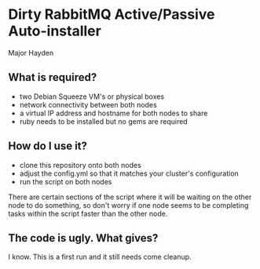 # Dirty RabbitMQ Active/Passive Auto-installer
Major Hayden

## What is required?
* two Debian Squeeze VM's or physical boxes
* network connectivity between both nodes
* a virtual IP address and hostname for both nodes to share
* ruby needs to be installed but no gems are required

## How do I use it?
* clone this repository onto both nodes
* adjust the config.yml so that it matches your cluster's configuration
* run the script on both nodes

There are certain sections of the script where it will be waiting on the other node to do something, so don't worry if one node seems to be completing tasks within the script faster than the other node.

## The code is ugly. What gives?
I know.  This is a first run and it still needs come cleanup.